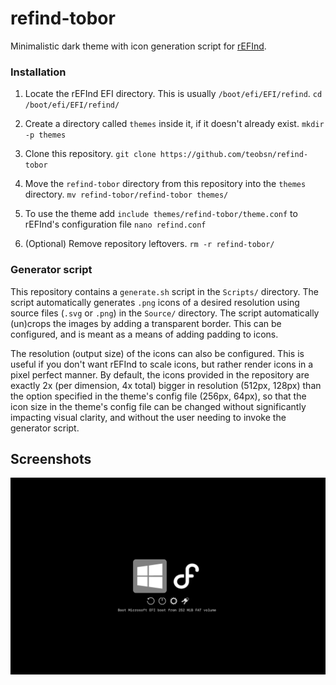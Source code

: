 # refind-tobor

Minimalistic dark theme with icon generation script for [rEFInd](http://www.rodsbooks.com/refind/).


### Installation

 1. Locate the rEFInd EFI directory. This is usually `/boot/efi/EFI/refind`.
    ```cd /boot/efi/EFI/refind/```

 2. Create a directory called `themes` inside it, if it doesn't already exist.
    ```mkdir -p themes```

 3. Clone this repository.
    ```git clone https://github.com/teobsn/refind-tobor```

 4. Move the `refind-tobor` directory from this repository into the `themes` directory.
    ```mv refind-tobor/refind-tobor themes/```

 5. To use the theme add `include themes/refind-tobor/theme.conf` to rEFInd's configuration file
    ```nano refind.conf```

 6. (Optional) Remove repository leftovers.
    ```rm -r refind-tobor/```

### Generator script
This repository contains a `generate.sh` script in the `Scripts/` directory.
The script automatically generates `.png` icons of a desired resolution using source files (`.svg` or `.png`) in the `Source/` directory.
The script automatically (un)crops the images by adding a transparent border. This can be configured, and is meant as a means of adding padding to icons.

The resolution (output size) of the icons can also be configured.
This is useful if you don't want rEFInd to scale icons, but rather render icons in a pixel perfect manner.
By default, the icons provided in the repository are exactly 2x (per dimension, 4x total) bigger in resolution (512px, 128px) than the option specified in the theme's config file (256px, 64px), so that the icon size in the theme's config file can be changed without significantly impacting visual clarity, and without the user needing to invoke the generator script.

## Screenshots

![screenshot](Screenshots/1.png "screenshot")